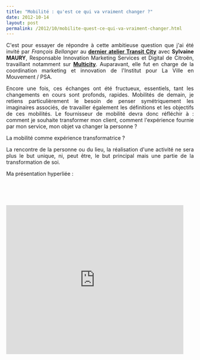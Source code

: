 ```yaml
---
title: "Mobilité : qu'est ce qui va vraiment changer ?"
date: 2012-10-14
layout: post
permalink: /2012/10/mobilite-quest-ce-qui-va-vraiment-changer.html
---
```


<p style="text-align: justify;">C'est pour essayer de répondre à cette ambitieuse question que j'ai été invité par <em>François Bellanger</em> au <a href="http://www.transit-city.com/ateliers/prochaine/" target="_blank"><strong>dernier atelier Transit City</strong></a> avec<strong> Sylvaine MAURY</strong>, Responsable Innovation Marketing Services et Digital de Citroën, travaillant notamment sur <a href="http://www.multicity.citroen.fr/" target="_blank"><strong>Multicity</strong></a>. Auparavant, elle fut en charge de la coordination marketing et innovation de l'Institut pour La Ville en Mouvement / PSA. </p> <p style="text-align: justify;">Encore une fois, ces échanges ont été fructueux, essentiels, tant les changements en cours sont profonds, rapides. Mobilités de demain, je retiens particulièrement le besoin de penser symétriquement les imaginaires associés, de travailler également les définitions et les objectifs de ces mobilités. Le fournisseur de mobilité devra donc réfléchir à : comment je souhaite transformer mon client, comment l'expérience fournie par mon service, mon objet va changer la personne ? </p> <p style="text-align: justify;">La mobilité comme expérience transformatrice ? </p> <p style="text-align: justify;">La rencontre de la personne ou du lieu, la réalisation d'une activité ne sera plus le but unique, ni, peut être, le but principal mais une partie de la transformation de soi.</p> <p style="text-align: justify;">Ma présentation hyperliée : </p> <p style="text-align: justify;"> </p> <p> </p> <iframe frameborder="0" height="400" marginheight="0" marginwidth="0" scrolling="no" src="http://www.slideshare.net/slideshow/embed_code/14722009" width="476"></iframe>